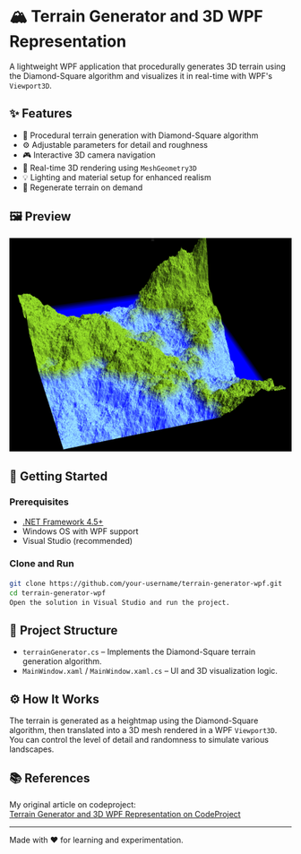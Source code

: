 # 🏔️ Terrain Generator and 3D WPF Representation

A lightweight WPF application that procedurally generates 3D terrain using the Diamond-Square algorithm and visualizes it in real-time with WPF's `Viewport3D`.

## ✨ Features

- 🧠 Procedural terrain generation with Diamond-Square algorithm  
- ⚙️ Adjustable parameters for detail and roughness  
- 🎮 Interactive 3D camera navigation  
- 🌄 Real-time 3D rendering using `MeshGeometry3D`  
- 💡 Lighting and material setup for enhanced realism  
- 🔁 Regenerate terrain on demand  

## 🖼️ Preview

![3D Generated Terrain](./image/terraingenerator.png) 

## 🚀 Getting Started

### Prerequisites

- [.NET Framework 4.5+](https://dotnet.microsoft.com/en-us/download/dotnet-framework)  
- Windows OS with WPF support  
- Visual Studio (recommended)

### Clone and Run

```bash
git clone https://github.com/your-username/terrain-generator-wpf.git
cd terrain-generator-wpf
Open the solution in Visual Studio and run the project.
```

## 🧩 Project Structure

- `terrainGenerator.cs` – Implements the Diamond-Square terrain generation algorithm.  
- `MainWindow.xaml` / `MainWindow.xaml.cs` – UI and 3D visualization logic.

## ⚙️ How It Works

The terrain is generated as a heightmap using the Diamond-Square algorithm, then translated into a 3D mesh rendered in a WPF `Viewport3D`. You can control the level of detail and randomness to simulate various landscapes.

## 📚 References

My original article on codeproject:  
[Terrain Generator and 3D WPF Representation on CodeProject](https://www.codeproject.com/Articles/1194994/Terrain-Generator-and-3D-WPF-Representation)

---

Made with ❤️ for learning and experimentation.
